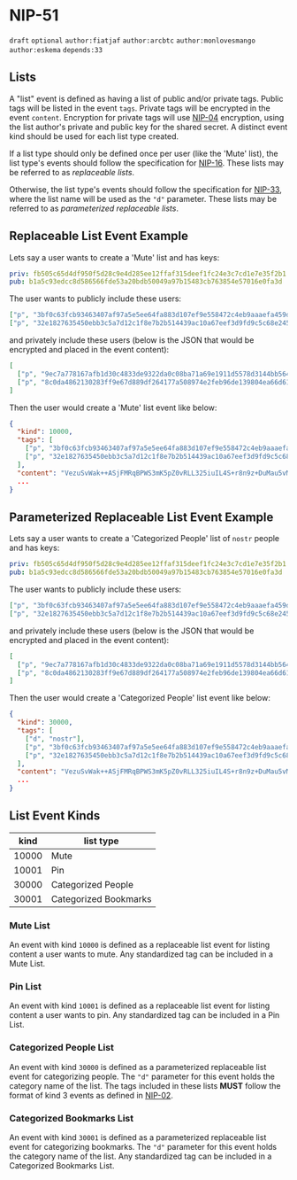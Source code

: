 # NIP-51

`draft` `optional` `author:fiatjaf` `author:arcbtc` `author:monlovesmango` `author:eskema` `depends:33`

## Lists

A "list" event is defined as having a list of public and/or private tags.
Public tags will be listed in the event `tags`.
Private tags will be encrypted in the event `content`.
Encryption for private tags will use [NIP-04](04.md) encryption, using the list author's private and public key for the shared secret.
A distinct event kind should be used for each list type created.

If a list type should only be defined once per user (like the 'Mute' list), the list type's events should follow the specification for [NIP-16](16.md).
These lists may be referred to as _replaceable lists_.

Otherwise, the list type's events should follow the specification for [NIP-33](33.md), where the list name will be used as the `"d"` parameter.
These lists may be referred to as _parameterized replaceable lists_.

## Replaceable List Event Example

Lets say a user wants to create a 'Mute' list and has keys:

```yaml
priv: fb505c65d4df950f5d28c9e4d285ee12ffaf315deef1fc24e3c7cd1e7e35f2b1
pub: b1a5c93edcc8d586566fde53a20bdb50049a97b15483cb763854e57016e0fa3d
```

The user wants to publicly include these users:

```json
["p", "3bf0c63fcb93463407af97a5e5ee64fa883d107ef9e558472c4eb9aaaefa459d"],
["p", "32e1827635450ebb3c5a7d12c1f8e7b2b514439ac10a67eef3d9fd9c5c68e245"]
```

and privately include these users (below is the JSON that would be encrypted and placed in the event content):

```json
[
  ["p", "9ec7a778167afb1d30c4833de9322da0c08ba71a69e1911d5578d3144bb56437"],
  ["p", "8c0da4862130283ff9e67d889df264177a508974e2feb96de139804ea66d6168"]
]
```

Then the user would create a 'Mute' list event like below:

```json
{
  "kind": 10000,
  "tags": [
    ["p", "3bf0c63fcb93463407af97a5e5ee64fa883d107ef9e558472c4eb9aaaefa459d"],
    ["p", "32e1827635450ebb3c5a7d12c1f8e7b2b514439ac10a67eef3d9fd9c5c68e245"]
  ],
  "content": "VezuSvWak++ASjFMRqBPWS3mK5pZ0vRLL325iuIL4S+r8n9z+DuMau5vMElz1tGC/UqCDmbzE2kwplafaFo/FnIZMdEj4pdxgptyBV1ifZpH3TEF6OMjEtqbYRRqnxgIXsuOSXaerWgpi0pm+raHQPseoELQI/SZ1cvtFqEUCXdXpa5AYaSd+quEuthAEw7V1jP+5TDRCEC8jiLosBVhCtaPpLcrm8HydMYJ2XB6Ixs=?iv=/rtV49RFm0XyFEwG62Eo9A==",
  ...
}
```

## Parameterized Replaceable List Event Example

Lets say a user wants to create a 'Categorized People' list of `nostr` people and has keys:

```yaml
priv: fb505c65d4df950f5d28c9e4d285ee12ffaf315deef1fc24e3c7cd1e7e35f2b1
pub: b1a5c93edcc8d586566fde53a20bdb50049a97b15483cb763854e57016e0fa3d
```

The user wants to publicly include these users:

```json
["p", "3bf0c63fcb93463407af97a5e5ee64fa883d107ef9e558472c4eb9aaaefa459d"],
["p", "32e1827635450ebb3c5a7d12c1f8e7b2b514439ac10a67eef3d9fd9c5c68e245"]
```

and privately include these users (below is the JSON that would be encrypted and placed in the event content):

```json
[
  ["p", "9ec7a778167afb1d30c4833de9322da0c08ba71a69e1911d5578d3144bb56437"],
  ["p", "8c0da4862130283ff9e67d889df264177a508974e2feb96de139804ea66d6168"]
]
```

Then the user would create a 'Categorized People' list event like below:

```json
{
  "kind": 30000,
  "tags": [
    ["d", "nostr"],
    ["p", "3bf0c63fcb93463407af97a5e5ee64fa883d107ef9e558472c4eb9aaaefa459d"],
    ["p", "32e1827635450ebb3c5a7d12c1f8e7b2b514439ac10a67eef3d9fd9c5c68e245"]
  ],
  "content": "VezuSvWak++ASjFMRqBPWS3mK5pZ0vRLL325iuIL4S+r8n9z+DuMau5vMElz1tGC/UqCDmbzE2kwplafaFo/FnIZMdEj4pdxgptyBV1ifZpH3TEF6OMjEtqbYRRqnxgIXsuOSXaerWgpi0pm+raHQPseoELQI/SZ1cvtFqEUCXdXpa5AYaSd+quEuthAEw7V1jP+5TDRCEC8jiLosBVhCtaPpLcrm8HydMYJ2XB6Ixs=?iv=/rtV49RFm0XyFEwG62Eo9A==",
  ...
}
```

## List Event Kinds

| kind  | list type             |
| ----- | --------------------- |
| 10000 | Mute                  |
| 10001 | Pin                   |
| 30000 | Categorized People    |
| 30001 | Categorized Bookmarks |

### Mute List

An event with kind `10000` is defined as a replaceable list event for listing content a user wants to mute.
Any standardized tag can be included in a Mute List.

### Pin List

An event with kind `10001` is defined as a replaceable list event for listing content a user wants to pin.
Any standardized tag can be included in a Pin List.

### Categorized People List

An event with kind `30000` is defined as a parameterized replaceable list event for categorizing people.
The `"d"` parameter for this event holds the category name of the list.
The tags included in these lists **MUST** follow the format of kind 3 events as defined in [NIP-02](02.md).

### Categorized Bookmarks List

An event with kind `30001` is defined as a parameterized replaceable list event for categorizing bookmarks.
The `"d"` parameter for this event holds the category name of the list.
Any standardized tag can be included in a Categorized Bookmarks List.
